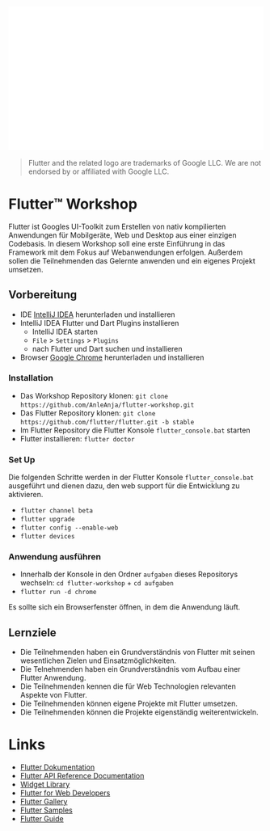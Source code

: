 ![Flutter Logo](assets/Flutter-logo-animation-v1-2.gif)
> Flutter and the related logo are trademarks of Google LLC. We are not endorsed by or affiliated with Google LLC.

# Flutter&#8482; Workshop

Flutter ist Googles UI-Toolkit zum Erstellen von nativ kompilierten Anwendungen für Mobilgeräte, Web und Desktop aus einer einzigen Codebasis. In diesem Workshop soll eine erste Einführung in das Framework mit dem Fokus auf Webanwendungen erfolgen. Außerdem sollen die Teilnehmenden das Gelernte anwenden und ein eigenes Projekt umsetzen.

## Vorbereitung

* IDE [IntelliJ IDEA](https://www.jetbrains.com/idea/) herunterladen und installieren
* IntelliJ IDEA Flutter und Dart Plugins installieren
  * IntelliJ IDEA starten
  * `File` > `Settings` > `Plugins`
  * nach Flutter und Dart suchen und installieren
* Browser [Google Chrome](https://www.google.com/chrome/) herunterladen und installieren

### Installation

* Das Workshop Repository klonen: `git clone https://github.com/AnleAnja/flutter-workshop.git`
* Das Flutter Repository klonen: `git clone https://github.com/flutter/flutter.git -b stable`
* Im Flutter Repository die Flutter Konsole `flutter_console.bat` starten
* Flutter installieren: `flutter doctor`

### Set Up

Die folgenden Schritte werden in der Flutter Konsole `flutter_console.bat` ausgeführt und dienen dazu, den web support für die Entwicklung zu aktivieren.

* `flutter channel beta`
* `flutter upgrade`
* `flutter config --enable-web`
* `flutter devices`

### Anwendung ausführen

* Innerhalb der Konsole in den Ordner `aufgaben` dieses Repositorys wechseln: `cd flutter-workshop` + `cd aufgaben`
* `flutter run -d chrome`

Es sollte sich ein Browserfenster öffnen, in dem die Anwendung läuft.

## Lernziele

* Die Teilnehmenden haben ein Grundverständnis von Flutter mit seinen wesentlichen Zielen und Einsatzmöglichkeiten.
* Die Telnehmenden haben ein Grundverständnis vom Aufbau einer Flutter Anwendung.
* Die Teilnehmenden kennen die für Web Technologien relevanten Aspekte von Flutter.
* Die Teilnehmenden können eigene Projekte mit Flutter umsetzen.
* Die Teilnehmenden können die Projekte eigenständig weiterentwickeln.

# Links

* [Flutter Dokumentation](https://flutter.dev/)
* [Flutter API Reference Documentation](https://api.flutter.dev/)
* [Widget Library](https://api.flutter.dev/flutter/widgets/widgets-library.html)
* [Flutter for Web Developers](https://flutter.dev/docs/get-started/flutter-for/web-devs)
* [Flutter Gallery](https://gallery.flutter.dev/#/)
* [Flutter Samples](https://flutter.github.io/samples/#)
* [Flutter Guide](https://github.com/devonfw-forge/devonfw4flutter)
